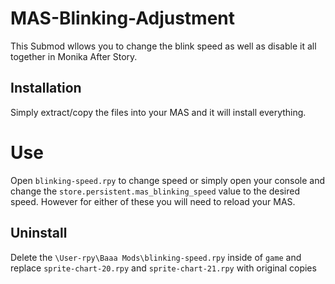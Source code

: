 # MAS-Blinking-Adjustment
This Submod wllows you to change the blink speed as well as disable it all together in Monika After Story.

## Installation
Simply extract/copy the files into your MAS and it will install everything.

# Use
Open `blinking-speed.rpy` to change speed or simply open your console and change the `store.persistent.mas_blinking_speed` value to the desired speed. However for either of these you will need to reload your MAS.

## Uninstall 
Delete the `\User-rpy\Baaa Mods\blinking-speed.rpy` inside of `game` and replace `sprite-chart-20.rpy` and `sprite-chart-21.rpy` with original copies

